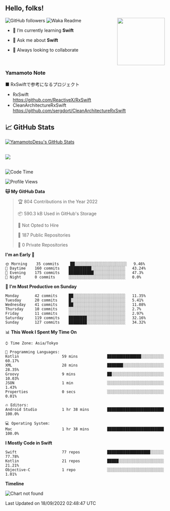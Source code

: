 ## Hello, folks! 

<p>
<img align="right" src="https://media.giphy.com/media/26ufdb3cYKwbRtYVW/giphy.gif" style="max-width:100%;" height="150px">
 
![GitHub followers](https://img.shields.io/github/followers/YamamotoDesu?label=Follow&style=social)
![Waka Readme](https://github.com/YamamotoDesu/YamamotoDesu/workflows/Waka%20Readme/badge.svg)
 
- 🌱 I’m currently learning **Swift**  
 
- 💬 Ask me about **Swift**  
 
- 👯 Always looking to collaborate
</p>
<br>

### Yamamoto Note
■ RxSwiftで参考になるプロジェクト　<br>
* RxSwift  
https://github.com/ReactiveX/RxSwift
* CleanArchitectureRxSwift  
https://github.com/sergdort/CleanArchitectureRxSwift



## &#x1f4c8; GitHub Stats
<a href="https://github.com/YamamotoDesu/YamamotoDesu">
  <img align="center" src="https://github-readme-stats.vercel.app/api?username=YamamotoDesu&show_icons=true&line_height=27&count_private=true&title_color=ffffff&text_color=c9cacc&icon_color=2bbc8a&bg_color=1d1f21&hide=contribs,prs&show_icons=true" alt="YamamotoDesu's GitHub Stats" /><br><br>
</a>

![](https://github-profile-summary-cards.vercel.app/api/cards/profile-details?username=YamamotoDesu&theme=vue)
<br><br>

<!--START_SECTION:waka-->
![Code Time](http://img.shields.io/badge/Code%20Time-191%20hrs%2037%20mins-blue)

![Profile Views](http://img.shields.io/badge/Profile%20Views-6-blue)

**🐱 My GitHub Data** 

> 🏆 804 Contributions in the Year 2022
 > 
> 📦 590.3 kB Used in GitHub's Storage 
 > 
> 🚫 Not Opted to Hire
 > 
> 📜 187 Public Repositories 
 > 
> 🔑 0 Private Repositories  
 > 
**I'm an Early 🐤** 

```text
🌞 Morning    35 commits     ██░░░░░░░░░░░░░░░░░░░░░░░   9.46% 
🌆 Daytime    160 commits    ██████████░░░░░░░░░░░░░░░   43.24% 
🌃 Evening    175 commits    ███████████░░░░░░░░░░░░░░   47.3% 
🌙 Night      0 commits      ░░░░░░░░░░░░░░░░░░░░░░░░░   0.0%

```
📅 **I'm Most Productive on Sunday** 

```text
Monday       42 commits     ██░░░░░░░░░░░░░░░░░░░░░░░   11.35% 
Tuesday      20 commits     █░░░░░░░░░░░░░░░░░░░░░░░░   5.41% 
Wednesday    41 commits     ██░░░░░░░░░░░░░░░░░░░░░░░   11.08% 
Thursday     10 commits     ░░░░░░░░░░░░░░░░░░░░░░░░░   2.7% 
Friday       11 commits     ░░░░░░░░░░░░░░░░░░░░░░░░░   2.97% 
Saturday     119 commits    ████████░░░░░░░░░░░░░░░░░   32.16% 
Sunday       127 commits    ████████░░░░░░░░░░░░░░░░░   34.32%

```


📊 **This Week I Spent My Time On** 

```text
⌚︎ Time Zone: Asia/Tokyo

💬 Programming Languages: 
Kotlin                   59 mins             ███████████████░░░░░░░░░░   60.17% 
XML                      28 mins             ███████░░░░░░░░░░░░░░░░░░   28.35% 
Groovy                   9 mins              ██░░░░░░░░░░░░░░░░░░░░░░░   10.03% 
JSON                     1 min               ░░░░░░░░░░░░░░░░░░░░░░░░░   1.43% 
Properties               0 secs              ░░░░░░░░░░░░░░░░░░░░░░░░░   0.01%

🔥 Editors: 
Android Studio           1 hr 38 mins        █████████████████████████   100.0%

💻 Operating System: 
Mac                      1 hr 38 mins        █████████████████████████   100.0%

```

**I Mostly Code in Swift** 

```text
Swift                    77 repos            ███████████████████░░░░░░   77.78% 
Kotlin                   21 repos            █████░░░░░░░░░░░░░░░░░░░░   21.21% 
Objective-C              1 repo              ░░░░░░░░░░░░░░░░░░░░░░░░░   1.01%

```


**Timeline**

![Chart not found](https://raw.githubusercontent.com/YamamotoDesu/YamamotoDesu/main/charts/bar_graph.png) 


 Last Updated on 18/09/2022 02:48:47 UTC
<!--END_SECTION:waka-->


